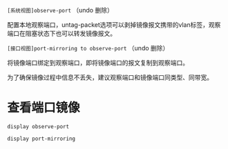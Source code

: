 <!--markdown-->
`[系统视图]observe-port` （undo 删除）

配置本地观察端口，untag-packet选项可以剥掉镜像报文携带的vlan标签，观察端口在阻塞状态下也可以转发镜像报文。

`[接口视图]port-mirroring to observe-port` （undo 删除）

将镜像端口绑定到观察端口，即将镜像端口的报文复制到观察端口。

为了确保镜像过程中信息不丢失，建议观察端口和镜像端口同类型、同带宽。

# 查看端口镜像
`display observe-port`

`display port-mirroring`

	